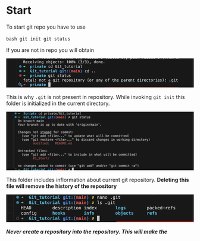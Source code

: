 # Start

To start git repo you have to use

``bash
git init
git status
``

If you are not in repo you will obtain

![alt text](./screenshots/image_01_01.png)

This is why `.git` is not present in repository. While invoking `git init` this folder is initialized in the current directory.

![alt text](./screenshots/image_01_02.png)

This folder includes inflormation about current git repository. **Deleting this file will remove the history of the repository**

![alt text](./screenshots/image_01_03.png)

***Never create a repository into the repository. This will make the***

